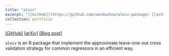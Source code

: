 ```yaml
---
title: "alocv"
excerpt: "[[GitHub]](https://github.com/wendazhou/alocv-package) [[arXiv]](https://arxiv.org/abs/1810.02716) [[Blog post]](https://randetermined.wordpress.com/2019/01/29/approximate-leave-one-out-cross-validation-for-fast-parameter-tuning/) <br/> <br/> `alocv` is an R package that implement the approximate leave-one-out cross validation strategy for common regressors in an efficient way."
collection: portfolio
---
```

[[GitHub]](https://github.com/wendazhou/alocv-package) [[arXiv]](https://arxiv.org/abs/1810.02716) [[Blog post]](https://randetermined.wordpress.com/2019/01/29/approximate-leave-one-out-cross-validation-for-fast-parameter-tuning/)

`alocv` is an R package that implement the approximate leave-one-out cross validation strategy for common regressors in an efficient way.